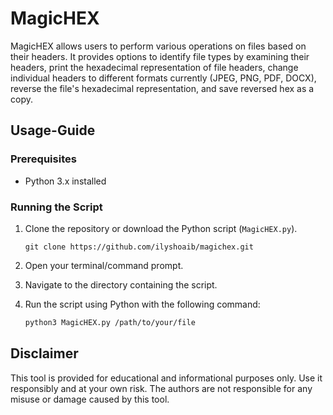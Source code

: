 # MagicHEX 
MagicHEX allows users to perform various operations on files based on their headers. It provides options to identify file types by examining their headers, print the hexadecimal representation of file headers, change individual headers to different formats currently (JPEG, PNG, PDF, DOCX), reverse the file's hexadecimal representation, and save reversed hex as a copy.

## Usage-Guide

### Prerequisites

- Python 3.x installed

### Running the Script

1. Clone the repository or download the Python script (`MagicHEX.py`).

   `git clone https://github.com/ilyshoaib/magichex.git`


2. Open your terminal/command prompt.
3. Navigate to the directory containing the script.
4. Run the script using Python with the following command:

   ```bash
   python3 MagicHEX.py /path/to/your/file
   
## Disclaimer
This tool is provided for educational and informational purposes only. Use it responsibly and at your own risk. The authors are not responsible for any misuse or damage caused by this tool.
